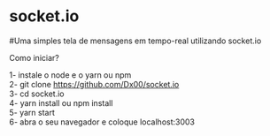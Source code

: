 # socket.io
#Uma simples tela de mensagens em tempo-real utilizando socket.io

Como iniciar? 

1- instale o node e o yarn ou npm<br />
2- git clone https://github.com/Dx00/socket.io<br />
3- cd socket.io<br />
4- yarn install ou npm install<br />
5- yarn start<br />
6- abra o seu navegador e coloque localhost:3003
